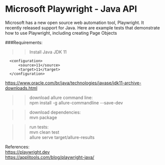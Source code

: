# Microsoft Playwright - Java API

Microsoft has a new open source web automation tool, Playwright. It recently released support for Java. Here are example tests that demonstrate how to use Playwright, including creating Page Objects  


###Requirements:  
>> Install Java JDK 11  
```  
  <configuration>  
      <source>11</source>  
      <target>11</target>  
  </configuration>  
```  
https://www.oracle.com/br/java/technologies/javase/jdk11-archive-downloads.html  

>> download allure command line:  
npm install -g allure-commandline --save-dev  

>> download dependencies:  
mvn package  

>> run tests:  
mvn clean test  
allure serve target/allure-results  


References:  
https://playwright.dev  
https://applitools.com/blog/playwright-java/  
